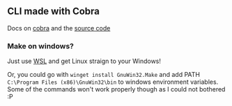 ## 

## CLI made with Cobra 
Docs on [cobra](https://umarcor.github.io/cobra/) and the [source code](https://github.com/spf13/cobra)

### Make on windows? 
Just use [WSL](https://learn.microsoft.com/en-us/windows/wsl/install) and get Linux straign to your Windows!

Or, you could go with `winget install GnuWin32.Make` and add PATH `C:\Program Files (x86)\GnuWin32\bin` to windows environment variables. Some of the commands won't work properly though as I could not bothered :P 


